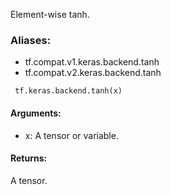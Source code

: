 Element-wise tanh.
### Aliases:
- tf.compat.v1.keras.backend.tanh
- tf.compat.v2.keras.backend.tanh

```
 tf.keras.backend.tanh(x)
```
#### Arguments:
- x: A tensor or variable.
#### Returns:
A tensor.
